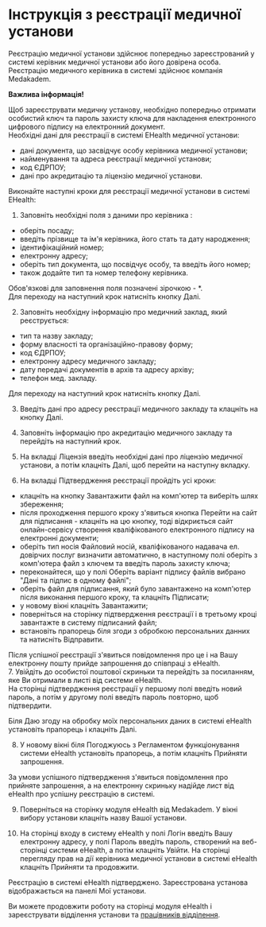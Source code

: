 # Інструкція з реєстрації медичної установи

Реєстрацію медичної установи здійснює попередньо зареєстрований у системі керівник медичної установи або його довірена особа. Реєстрацію медичного керівника в системі здійснює компанія Medakadem.     

**Важлива інформація!**   

Щоб зареєструвати медичну установу, необхідно попередньо отримати особистий ключ та пароль захисту ключа для накладення електронного цифрового підпису на електронний документ.   
Необхідні дані для реєстрації в системі EHealth медичної установи:   
- дані документа, що засвідчує особу керівника медичної установи;
- найменування та адреса реєстрації медичної установи;
- код ЄДРПОУ;
- дані про акредитацію та ліцензію медичної установи.    

Виконайте наступні кроки для реєстрації медичної установи в системі EHealth:   

1. Заповніть необхідні поля з даними про керівника :
- оберіть посаду; 
- введіть прізвище та ім'я керівника, його стать та дату народження; 
- ідентифікаційний номер;
- електронну адресу;
- оберіть тип документа, що посвідчує особу, та введіть його номер;
- також додайте тип та номер телефону керівника.   

Обов'язкові для заповнення поля позначені зірочкою - *.   
Для переходу на наступний крок натисніть кнопку Далі.

2. Заповніть необхідну інформацію про медичний заклад, який реєструється:
- тип та назву закладу;
- форму власності та організаційно-правову форму;
- код ЄДРПОУ;
- електронну адресу медичного закладу;
- дату передачі документів в архів та адресу архіву;
- телефон мед. закладу.   

Для переходу на наступний крок натисніть кнопку Далі.

3. Введіть дані про адресу реєстрації медичного закладу та клацніть на кнопку Далі.

4. Заповніть інформацію про акредитацію медичного закладу та перейдіть на наступний крок.

5. На вкладці Ліцензія введіть необхідні дані про ліцензію медичної установи, а потім клацніть Далі, щоб перейти на наступну вкладку.

6. На вкладці Підтвердження реєстрації пройдіть усі кроки:
- клацніть на кнопку Завантажити файл на комп'ютер та виберіть шлях збереження;
- після проходження першого кроку з'явиться кнопка Перейти на сайт для підписання - клацніть на цю кнопку, тоді відкриється сайт онлайн-сервісу створення кваліфікованого електронного підпису на електронні документи;
- оберіть тип носія Файловий носій, кваліфікованого надавача ел. довірчих послуг визначити автоматично, в наступному полі оберіть з комп'ютера файл з ключем та введіть пароль захисту ключа;
- переконайтеся, що у полі Оберіть варіант підпису файлів вибрано "Дані та підпис в одному файлі";
- оберіть файл для підписання, який було завантажено на комп'ютер після виконання першого кроку, та клацніть Підписати;
- у новому вікні клацніть Завантажити;
- поверніться на сторінку підтвердження реєстрації і в третьому кроці завантажте в систему підписаний файл;
- встановіть прапорець біля згоди з обробкою персональних данних та натисніть Відправити.   

Після успішної реєстрації з'явиться повідомлення про це і на Вашу електронну пошту прийде запрошення до співпраці з eHealth.   
7. Увійдіть до особистої поштової скриньки та перейдіть за посиланням, яке Ви отримали в листі від системи eHealth.   
На сторінці підтвердження реєстрації у першому полі введіть новий пароль, а потім у другому полі введіть пароль повторно, щоб підтвердити.

Біля Даю згоду на обробку моїх персональних даних в системі eHealth установіть прапорець і клацніть Далі.

8. У новому вікні біля Погоджуюсь з Регламентом функціонування системи eHealth установіть прапорець, а потім клацніть Прийняти запрошення.

За умови успішного підтвердження з'явиться повідомлення про прийняте запрошення, а на електронну скриньку надійде лист від eHealth про успішну реєстрацію в системі.

9. Поверніться на сторінку модуля eHealth від Medakadem. У вікні вибору установи клацніть назву Вашої установи.

10. На сторінці входу в систему eHealth у полі Логін введіть Вашу електронну адресу, у полі Пароль введіть пароль, створений на веб-сторінці системи eHealth, а потім клацніть Увійти. На сторінці перегляду прав на дії керівника медичної установи в системі eHealth клацніть Прийняти та продовжити.

Реєстрацію в системі eHealth підтверджено. Зареєстрована установа відображається на панелі Мої установи.

Ви можете продовжити роботу на сторінці модуля eHealth і зареєструвати відділення установи та <a href="./createEmployee">працівників відділення</a>.
